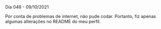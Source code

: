 Dia 046 - 09/10/2021

Por conta de problemas de internet, não pude codar. Portanto, fiz apenas algumas alterações no README do meu perfil.